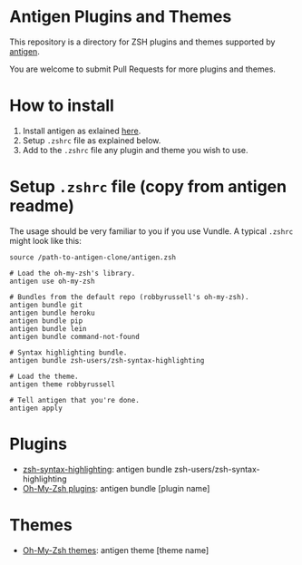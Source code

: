Antigen Plugins and Themes
==========================

This repository is a directory for ZSH plugins and themes supported by [antigen](https://github.com/zsh-users/antigen).

You are welcome to submit Pull Requests for more plugins and themes.

How to install
==============
1. Install antigen as exlained [here](https://github.com/zsh-users/antigen).
2. Setup `.zshrc` file as explained below.
3. Add to the `.zshrc` file any plugin and theme you wish to use.

Setup `.zshrc` file (copy from antigen readme)
==============================================
The usage should be very familiar to you if you use Vundle. A typical `.zshrc` might look like this:

    source /path-to-antigen-clone/antigen.zsh

    # Load the oh-my-zsh's library.
    antigen use oh-my-zsh

    # Bundles from the default repo (robbyrussell's oh-my-zsh).
    antigen bundle git
    antigen bundle heroku
    antigen bundle pip
    antigen bundle lein
    antigen bundle command-not-found

    # Syntax highlighting bundle.
    antigen bundle zsh-users/zsh-syntax-highlighting

    # Load the theme.
    antigen theme robbyrussell

    # Tell antigen that you're done.
    antigen apply


Plugins
=======
* [zsh-syntax-highlighting](https://github.com/zsh-users/zsh-syntax-highlighting): antigen bundle zsh-users/zsh-syntax-highlighting
* [Oh-My-Zsh plugins](https://github.com/robbyrussell/oh-my-zsh/wiki/Plugins-Overview): antigen bundle [plugin name]

Themes
======
* [Oh-My-Zsh themes](https://github.com/robbyrussell/oh-my-zsh/wiki/Themes): antigen theme [theme name]
